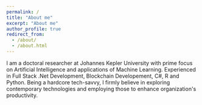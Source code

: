 ```yaml
---
permalink: /
title: "About me"
excerpt: "About me"
author_profile: true
redirect_from: 
  - /about/
  - /about.html
---
```


I am a doctoral researcher at Johannes Kepler University with prime focus on Artificial Intelligence and applications of Machine Learning. Experienced in Full Stack .Net Development, Blockchain Developement, C#, R and Python. Being a hardcore tech-savvy, I firmly believe in exploring contemporary technologies and employing those to enhance organization's productivity.
